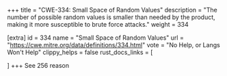 +++
title = "CWE-334: Small Space of Random Values"
description	= "The number of possible random values is smaller than needed by the product, making it more susceptible to brute force attacks."
weight = 334

[extra]
id = 334
name = "Small Space of Random Values"
url = "https://cwe.mitre.org/data/definitions/334.html"
vote = "No Help, or Langs Won't Help"
clippy_helps = false
rust_docs_links = [
	
]
+++
See 256 reason
